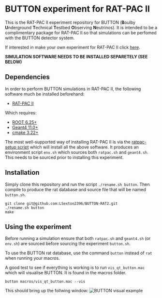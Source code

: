 # BUTTON experiment for RAT-PAC II 

This is the RAT-PAC II experiment repository for BUTTON (**B**oulby **U**nderground **T**echnical **T**estbed **O**bserving **N**eutrinos). It is intended to be a complimentary package for RAT-PAC II so that simulations can be perfomed with the BUTTON detector system. 

If interested in make your own experiment for RAT-PAC II click [here](https://github.com/rat-pac/RatpacExperiment).

**SIMULATION SOFTWARE NEEDS TO BE INSTALLED SEPARETELY (SEE BELOW)**

## Dependencies

In order to perform BUTTON simulations in RAT-PAC II, the following software much be installed beforehand:
- [RAT-PAC II](https://github.com/rat-pac/ratpac-two)

Which requires:
- [ROOT 6.25+](https://root.cern.ch)
- [Geant4 11.0+](https://geant4.web.cern.ch/)
- [cmake 3.22+](https://cmake.org/)

The most well-supported way of installing RAT-PAC II is via the [ratpac-setup script](https://github.com/rat-pac/ratpac-setup) which will install all the above software. It produces an environment script `env.sh` which sources both `ratpac.sh` and `geant4.sh`. This needs to be sourced prior to installing this experiment.

## Installation

Simply clone this repository and run the script `./rename.sh button`. 
Then compile to produce the rat database and source file that will be named `button.sh`.

```
git clone git@github.com:LSexton2396/BUTTON-RAT2.git
./rename.sh button
make
```

## Using the experiment

Before running a simulation ensure that both `ratpac.sh` and `geant4.sh` (or `env.sh`) are sourced before sourcing the experiment `button.sh`.

To use the BUTTON rat database, use the command `button` instead of `rat` when running your macros.

A good test to see if everything is working is to run `vis_qt_button.mac` which will visualise BUTTON. It is found in the macros folder.

```
button macros/vis_qt_button.mac --vis
```

This should bring up the follwing window:
![BUTTON visual example](https://github.com/LSexton2396/BUTTONexperiment/blob/main/BUTTON_visual_example.png)





